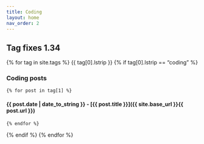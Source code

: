 ```yaml
---
title: Coding
layout: home
nav_order: 2
---
```


## Tag fixes 1.34


{% for tag in site.tags %}
  {{ tag[0].lstrip }}
  {% if tag[0].lstrip == “coding” %}
### Coding posts
    {% for post in tag[1] %}
#### {{ post.date | date_to_string }} - [{{ post.title }}]({{ site.base_url }}{{ post.url }})
    {% endfor %}
  {% endif %} 
{% endfor %}